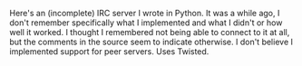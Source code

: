 Here's an (incomplete) IRC server I wrote in Python. It was a while ago, I don't remember specifically what I implemented and what I didn't or how well it worked. I thought I remembered not being able to connect to it at all, but the comments in the source seem to indicate otherwise. I don't believe I implemented support for peer servers. Uses Twisted.
